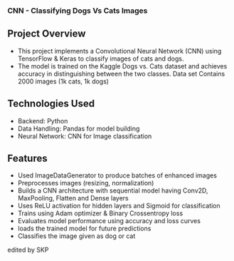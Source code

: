 ### CNN - Classifying Dogs Vs Cats Images

## Project Overview
* This project implements a Convolutional Neural Network (CNN) using TensorFlow & Keras to classify images of cats and dogs.
* The model is trained on the Kaggle Dogs vs. Cats dataset and achieves accuracy in distinguishing between the two classes.
Data set Contains 2000 images (1k cats, 1k dogs)

## Technologies Used
* Backend: Python
* Data Handling: Pandas for model building
* Neural Network: CNN for Image classification

## Features
* Used ImageDataGenerator to produce batches of enhanced images
* Preprocesses images (resizing, normalization)
* Builds a CNN architecture with sequential model having Conv2D, MaxPooling, Flatten and Dense layers
* Uses ReLU activation for hidden layers and Sigmoid for classification
* Trains using Adam optimizer & Binary Crossentropy loss
* Evaluates model performance using accuracy and loss curves
* loads the trained model for future predictions
* Classifies the image given as dog or cat


edited by SKP

